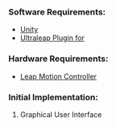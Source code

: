 ### Software Requirements:
- [Unity](https://unity.com/products/unity-student)
- [Ultraleap Plugin for](https://developer.leapmotion.com/unity)

### Hardware Requirements:
- [Leap Motion Controller](https://leap2.ultraleap.com/leap-motion-controller-2/)

### Initial Implementation:
1. Graphical User Interface
